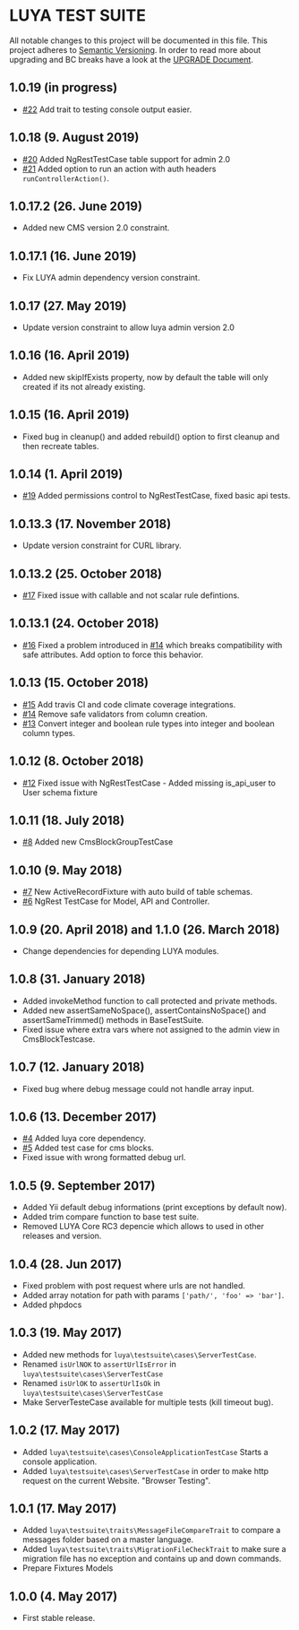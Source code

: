 # LUYA TEST SUITE

All notable changes to this project will be documented in this file. This project adheres to [Semantic Versioning](http://semver.org/).
In order to read more about upgrading and BC breaks have a look at the [UPGRADE Document](UPGRADE.md).

## 1.0.19 (in progress)

+ [#22](https://github.com/luyadev/luya-testsuite/pull/22) Add trait to testing console output easier.

## 1.0.18 (9. August 2019)

+ [#20](https://github.com/luyadev/luya-testsuite/issues/20) Added NgRestTestCase table support for admin 2.0
+ [#21](https://github.com/luyadev/luya-testsuite/issues/21) Added option to run an action with auth headers `runControllerAction()`.

## 1.0.17.2 (26. June 2019)

+ Added new CMS version 2.0 constraint.

## 1.0.17.1 (16. June 2019)

+ Fix LUYA admin dependency version constraint.

## 1.0.17 (27. May 2019)

+ Update version constraint to allow luya admin version 2.0

## 1.0.16 (16. April 2019)

+ Added new skipIfExists property, now by default the table will only created if its not already existing.

## 1.0.15 (16. April 2019)

+ Fixed bug in cleanup() and added rebuild() option to first cleanup and then recreate tables.

## 1.0.14 (1. April 2019)

+ [#19](https://github.com/luyadev/luya-testsuite/pull/19) Added permissions control to NgRestTestCase, fixed basic api tests.

## 1.0.13.3 (17. November 2018)

+ Update version constraint for CURL library.

## 1.0.13.2 (25. October 2018)

+ [#17](https://github.com/luyadev/luya-testsuite/issues/17) Fixed issue with callable and not scalar rule defintions.

## 1.0.13.1 (24. October 2018)

+ [#16](https://github.com/luyadev/luya-testsuite/issues/16) Fixed a problem introduced in [#14](https://github.com/luyadev/luya-testsuite/issues/14) which breaks compatibility with safe attributes. Add option to force this behavior.

## 1.0.13 (15. October 2018)

+ [#15](https://github.com/luyadev/luya-testsuite/issues/15) Add travis CI and code climate coverage integrations.
+ [#14](https://github.com/luyadev/luya-testsuite/issues/14) Remove safe validators from column creation.
+ [#13](https://github.com/luyadev/luya-testsuite/issues/13) Convert integer and boolean rule types into integer and boolean column types.

## 1.0.12 (8. October 2018)

+ [#12](https://github.com/luyadev/luya-testsuite/pull/12) Fixed issue with NgRestTestCase - Added missing is_api_user to User schema fixture

## 1.0.11 (18. July 2018)

+ [#8](https://github.com/luyadev/luya-testsuite/issues/8) Added new CmsBlockGroupTestCase

## 1.0.10 (9. May 2018)

+ [#7](https://github.com/luyadev/luya-testsuite/issues/7) New ActiveRecordFixture with auto build of table schemas.
+ [#6](https://github.com/luyadev/luya-testsuite/issues/6) NgRest TestCase for Model, API and Controller.

## 1.0.9 (20. April 2018) and 1.1.0 (26. March 2018)

+ Change dependencies for depending LUYA modules.

## 1.0.8 (31. January 2018)

+ Added invokeMethod function to call protected and private methods.
+ Added new assertSameNoSpace(), assertContainsNoSpace() and assertSameTrimmed() methods in BaseTestSuite.
+ Fixed issue where extra vars where not assigned to the admin view in CmsBlockTestcase.

## 1.0.7 (12. January 2018)

+ Fixed bug where debug message could not handle array input.

## 1.0.6 (13. December 2017)

+ [#4](https://github.com/luyadev/luya-testsuite/issues/4) Added luya core dependency.
+ [#5](https://github.com/luyadev/luya-testsuite/issues/5) Added test case for cms blocks.
+ Fixed issue with wrong formatted debug url.

## 1.0.5 (9. September 2017)

+ Added Yii default debug informations (print exceptions by default now).
+ Added trim compare function to base test suite.
+ Removed LUYA Core RC3 depencie which allows to used in other releases and version.

## 1.0.4 (28. Jun 2017)

+ Fixed problem with post request where urls are not handled.
+ Added array notation for path with params `['path/', 'foo' => 'bar']`.
+ Added phpdocs

## 1.0.3 (19. May 2017)

+ Added new methods for `luya\testsuite\cases\ServerTestCase`.
+ Renamed `isUrlNOK` to `assertUrlIsError` in `luya\testsuite\cases\ServerTestCase`
+ Renamed `isUrlOK` to `assertUrlIsOk` in `luya\testsuite\cases\ServerTestCase`
+ Make ServerTesteCase available for multiple tests (kill timeout bug).

## 1.0.2 (17. May 2017)

+ Added `luya\testsuite\cases\ConsoleApplicationTestCase` Starts a console application.
+ Added `luya\testsuite\cases\ServerTestCase` in order to make http request on the current Website. "Browser Testing".

## 1.0.1 (17. May 2017)

+ Added `luya\testsuite\traits\MessageFileCompareTrait` to compare a messages folder based on a master language.
+ Added `luya\testsuite\traits\MigrationFileCheckTrait` to make sure a migration file has no exception and contains up and down commands.
+ Prepare Fixtures Models

## 1.0.0 (4. May 2017)

+ First stable release.
